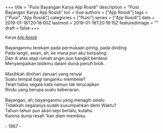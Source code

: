 +++
title = "Puisi Bayangan Karya Ajip Rosidi"
description = "Puisi Bayangan Karya Ajip Rosidi"
toc = true
authors = ["Ajip Rosidi"]
tags = ["Puisi", "Ajip Rosidi"]
categories = ["Puisi"]
series = ["Ajip Rosidi"]
date = 2019-01-18T20:18:00Z
lastmod = 2019-01-18T20:18:15Z
featuredImage = ""
draft = false
+++

<div style="text-align: justify;">
<div style="font-size: small;">Karya <a href="/authors/ajip-rosidi/" target="_blank">Ajip Rosidi</a></div><br />
Bayanganmu terekam pada permukaan piring, pada dinding<br />Pada langit, awan, ah, ke mana pun aku berpaling:<br />Dan di atas atap rumah angin pun bangkit berdesir<br />Menyampaikan bisikmu dalam dunia penuh bisik.<br /><br />Masihkah dinihari Januari yang renyai<br />Suatu tempat bagi tanganku membelai?<br />Telah habis segala kata namun tak terucapkan<br />Rindu yang berupa suatu kebenaran.<br /><br />Bayangan, ah, bayanganmu yang menagih selalu<br />Tidakkah segalanya sudah kusumpahkan demi Waktu?<br />Tahun-tahun pun akan sepi berlalu, kutahu<br />Karena dunia resah 'kan diam membisu.<br /><br />- 1967 -</div>
